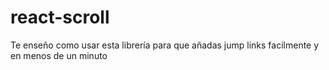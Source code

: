 # react-scroll
Te enseño como usar esta librería para que añadas jump links facilmente y en menos de un minuto
